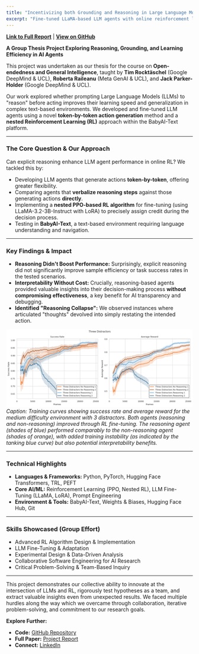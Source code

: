 ```yaml
---
title: "Incentivizing both Grounding and Reasoning in Large Language Models with Online Reinforcement Learning"
excerpt: "Fine-tuned LLaMA-based LLM agents with online reinforcement learning (PPO) in a text based multi-step environment (BabyAI-Text). Investigated the impact of encouraging “reasoning-before-action”. In this simple setting, reasoning-before-action did not improve sample efficiency but provided interpretability advantages, and we also observed an interesting “reasoning collapse” phenomenon."
---
```


**[Link to Full Report](https://github.com/pavanpreet-gandhi/rl-llm/blob/main/report/acl-ijcnlp2021-templates/acl2021.pdf)** | **[View on GitHub](https://github.com/pavanpreet-gandhi/rl-llm)**

**A Group Thesis Project Exploring Reasoning, Grounding, and Learning Efficiency in AI Agents**

This project was undertaken as our thesis for the course on **Open-endedness and General Intelligence**, taught by **Tim Rocktäschel** (Google DeepMind & UCL), **Roberta Raileanu** (Meta GenAI & UCL), and **Jack Parker-Holder** (Google DeepMind & UCL).

Our work explored whether prompting Large Language Models (LLMs) to "reason" before acting improves their learning speed and generalization in complex text-based environments. We developed and fine-tuned LLM agents using a novel **token-by-token action generation** method and a **nested Reinforcement Learning (RL)** approach within the BabyAI-Text platform.

---

### The Core Question & Our Approach

Can explicit reasoning enhance LLM agent performance in online RL? We tackled this by:

* Developing LLM agents that generate actions **token-by-token**, offering greater flexibility.
* Comparing agents that **verbalize reasoning steps** against those generating actions **directly**.
* Implementing a **nested PPO-based RL algorithm** for fine-tuning (using LLaMA-3.2-3B-Instruct with LoRA) to precisely assign credit during the decision process.
* Testing in **BabyAI-Text**, a text-based environment requiring language understanding and navigation.

---

### Key Findings & Impact

* **Reasoning Didn't Boost Performance:** Surprisingly, explicit reasoning did not significantly improve sample efficiency or task success rates in the tested scenarios.
* **Interpretability Without Cost:** Crucially, reasoning-based agents provided valuable insights into their decision-making process **without compromising effectiveness**, a key benefit for AI transparency and debugging.
* **Identified "Reasoning Collapse":** We observed instances where articulated "thoughts" devolved into simply restating the intended action.

![Training curves for 3-distractor environment](/images/rl-llm-image.png)
*Caption: Training curves showing success rate and average reward for the medium difficulty environment with 3 distractors. Both agents (reasoning and non-reasoning) improved through RL fine-tuning. The reasoning agent (shades of blue) performed comparably to the non-reasoning agent (shades of orange), with added training instability (as indicated by the tanking blue curve) but also potential interpretability benefits.*

---

### Technical Highlights

* **Languages & Frameworks:** Python, PyTorch, Hugging Face Transformers, TRL, PEFT
* **Core AI/ML:** Reinforcement Learning (PPO, Nested RL), LLM Fine-Tuning (LLaMA, LoRA), Prompt Engineering
* **Environment & Tools:** BabyAI-Text, Weights & Biases, Hugging Face Hub, Git

---

### Skills Showcased (Group Effort)

* Advanced RL Algorithm Design & Implementation
* LLM Fine-Tuning & Adaptation
* Experimental Design & Data-Driven Analysis
* Collaborative Software Engineering for AI Research
* Critical Problem-Solving & Team-Based Inquiry

---

This project demonstrates our collective ability to innovate at the intersection of LLMs and RL, rigorously test hypotheses as a team, and extract valuable insights even from unexpected results. We faced multiple hurdles along the way which we overcame through collaboration, iterative problem-solving, and commitment to our research goals.

**Explore Further:**

* **Code:** [GitHub Repository](https://github.com/pavanpreet-gandhi/rl-llm)
* **Full Paper:** [Project Report](https://github.com/pavanpreet-gandhi/rl-llm/blob/main/report/acl-ijcnlp2021-templates/acl2021.pdf)
* **Connect:** [LinkedIn](https://www.linkedin.com/in/pavanpreet-gandhi/)